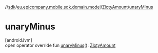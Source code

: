 //[sdk](../../../index.md)/[eu.epicompany.mobile.sdk.domain.model](../index.md)/[ZlotyAmount](index.md)/[unaryMinus](unary-minus.md)

# unaryMinus

[androidJvm]\
open operator override fun [unaryMinus](unary-minus.md)(): [ZlotyAmount](index.md)
